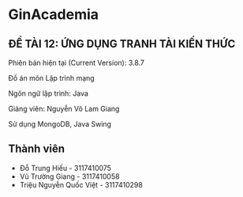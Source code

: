 # GinAcademia

## ĐỀ TÀI 12: ỨNG DỤNG TRANH TÀI KIẾN THỨC

Phiên bản hiện tại (Current Version): 3.8.7

Đồ án môn Lập trình mạng

Ngôn ngữ lập trình: Java

Giảng viên: Nguyễn Võ Lam Giang

Sử dụng MongoDB, Java Swing

## Thành viên

- Đỗ Trung Hiếu - 3117410075
- Vũ Trường Giang - 3117410058
- Triệu Nguyễn Quốc Việt - 3117410298
